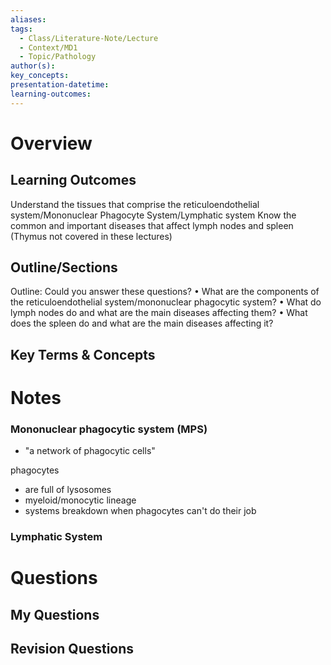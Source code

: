 ```yaml
---
aliases: 
tags:
  - Class/Literature-Note/Lecture
  - Context/MD1
  - Topic/Pathology
author(s): 
key_concepts: 
presentation-datetime: 
learning-outcomes:
---
```



# Overview
## Learning Outcomes
Understand the tissues that comprise the reticuloendothelial
system/Mononuclear Phagocyte System/Lymphatic system
Know the common and important diseases that affect lymph
nodes and spleen
(Thymus not covered in these lectures)
## Outline/Sections
Outline: Could you answer these questions?
• What are the components of the reticuloendothelial
system/mononuclear phagocytic system?
• What do lymph nodes do and what are the main diseases
affecting them?
• What does the spleen do and what are the main diseases
affecting it?
## Key Terms & Concepts


# Notes

### Mononuclear phagocytic system (MPS)
- "a network of phagocytic cells"

phagocytes 
- are full of lysosomes
- myeloid/monocytic lineage
- systems breakdown when phagocytes can't do their job
### Lymphatic System


# Questions

## My Questions
## Revision Questions




